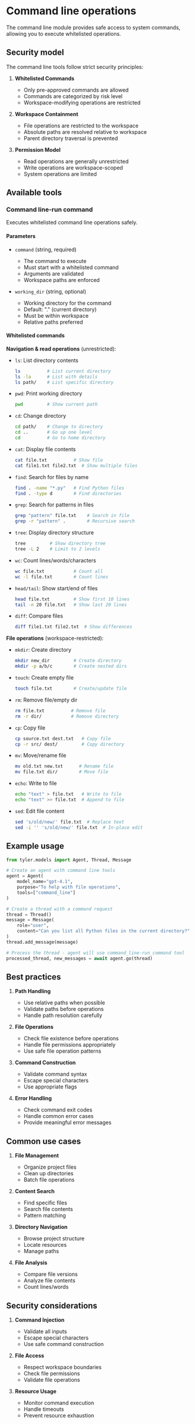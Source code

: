 # Command line operations

The command line module provides safe access to system commands, allowing you to execute whitelisted operations.

## Security model

The command line tools follow strict security principles:

1. **Whitelisted Commands**
   - Only pre-approved commands are allowed
   - Commands are categorized by risk level
   - Workspace-modifying operations are restricted

2. **Workspace Containment**
   - File operations are restricted to the workspace
   - Absolute paths are resolved relative to workspace
   - Parent directory traversal is prevented

3. **Permission Model**
   - Read operations are generally unrestricted
   - Write operations are workspace-scoped
   - System operations are limited

## Available tools

### Command line-run command

Executes whitelisted command line operations safely.

#### Parameters

- `command` (string, required)
  - The command to execute
  - Must start with a whitelisted command
  - Arguments are validated
  - Workspace paths are enforced

- `working_dir` (string, optional)
  - Working directory for the command
  - Default: "." (current directory)
  - Must be within workspace
  - Relative paths preferred

#### Whitelisted commands

**Navigation & read operations** (unrestricted):
- `ls`: List directory contents
  ```bash
  ls          # List current directory
  ls -la      # List with details
  ls path/    # List specific directory
  ```

- `pwd`: Print working directory
  ```bash
  pwd         # Show current path
  ```

- `cd`: Change directory
  ```bash
  cd path/    # Change to directory
  cd ..       # Go up one level
  cd          # Go to home directory
  ```

- `cat`: Display file contents
  ```bash
  cat file.txt          # Show file
  cat file1.txt file2.txt  # Show multiple files
  ```

- `find`: Search for files by name
  ```bash
  find . -name "*.py"   # Find Python files
  find . -type d        # Find directories
  ```

- `grep`: Search for patterns in files
  ```bash
  grep "pattern" file.txt    # Search in file
  grep -r "pattern" .        # Recursive search
  ```

- `tree`: Display directory structure
  ```bash
  tree         # Show directory tree
  tree -L 2    # Limit to 2 levels
  ```

- `wc`: Count lines/words/characters
  ```bash
  wc file.txt           # Count all
  wc -l file.txt        # Count lines
  ```

- `head/tail`: Show start/end of files
  ```bash
  head file.txt         # Show first 10 lines
  tail -n 20 file.txt   # Show last 20 lines
  ```

- `diff`: Compare files
  ```bash
  diff file1.txt file2.txt  # Show differences
  ```

**File operations** (workspace-restricted):
- `mkdir`: Create directory
  ```bash
  mkdir new_dir         # Create directory
  mkdir -p a/b/c        # Create nested dirs
  ```

- `touch`: Create empty file
  ```bash
  touch file.txt        # Create/update file
  ```

- `rm`: Remove file/empty dir
  ```bash
  rm file.txt          # Remove file
  rm -r dir/           # Remove directory
  ```

- `cp`: Copy file
  ```bash
  cp source.txt dest.txt   # Copy file
  cp -r src/ dest/         # Copy directory
  ```

- `mv`: Move/rename file
  ```bash
  mv old.txt new.txt      # Rename file
  mv file.txt dir/        # Move file
  ```

- `echo`: Write to file
  ```bash
  echo "text" > file.txt   # Write to file
  echo "text" >> file.txt  # Append to file
  ```

- `sed`: Edit file content
  ```bash
  sed 's/old/new/' file.txt  # Replace text
  sed -i '' 's/old/new/' file.txt  # In-place edit
  ```

## Example usage

```python
from tyler.models import Agent, Thread, Message

# Create an agent with command line tools
agent = Agent(
    model_name="gpt-4.1",
    purpose="To help with file operations",
    tools=["command_line"]
)

# Create a thread with a command request
thread = Thread()
message = Message(
    role="user",
    content="Can you list all Python files in the current directory?"
)
thread.add_message(message)

# Process the thread - agent will use command_line-run_command tool
processed_thread, new_messages = await agent.go(thread)
```

## Best practices

1. **Path Handling**
   - Use relative paths when possible
   - Validate paths before operations
   - Handle path resolution carefully

2. **File Operations**
   - Check file existence before operations
   - Handle file permissions appropriately
   - Use safe file operation patterns

3. **Command Construction**
   - Validate command syntax
   - Escape special characters
   - Use appropriate flags

4. **Error Handling**
   - Check command exit codes
   - Handle common error cases
   - Provide meaningful error messages

## Common use cases

1. **File Management**
   - Organize project files
   - Clean up directories
   - Batch file operations

2. **Content Search**
   - Find specific files
   - Search file contents
   - Pattern matching

3. **Directory Navigation**
   - Browse project structure
   - Locate resources
   - Manage paths

4. **File Analysis**
   - Compare file versions
   - Analyze file contents
   - Count lines/words

## Security considerations

1. **Command Injection**
   - Validate all inputs
   - Escape special characters
   - Use safe command construction

2. **File Access**
   - Respect workspace boundaries
   - Check file permissions
   - Validate file operations

3. **Resource Usage**
   - Monitor command execution
   - Handle timeouts
   - Prevent resource exhaustion 